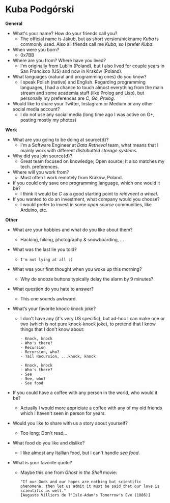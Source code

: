 # Kuba Podgórski

**General**
- What's your name? How do your friends call you?
  - The official name is Jakub, but as short version/nickname _Kuba_ is commonly used. Also all friends call me _Kuba_, so I prefer _Kuba_.
- When were you born?
  - 0x7BB
- Where are you from? Where have you lived?
  - I'm originally from Lublin (Poland), but I also lived for couple years in San Francisco (US) and now in Kraków (Poland).
- What languages (natural and programming ones) do you know?
  - I speak Polish (native) and English. Regarding programming languages, I had a chance to touch almost everything from the main stream and some academia stuff (like Prolog and Lisp), but personally my preferences are _C_, _Go_, _Prolog_.
- Would like to share your Twitter, Instagram or Medium or any other social media account?
  - I do not use any social media (long time ago I was active on G+, posting mostly my photos)

**Work**
- What are you going to be doing at source{d}?
  - I'm a Software Engineer at _Data Retrieval_ team, what means that I mainly work with different _distributted storage systems_.
- Why did you join source{d}?
  - Great team focused on knowledge; Open source; It also matches my tech. preferences.
- Where will you work from?
  - Most often I work remotely from Kraków, Poland.
- If you could only save one programming language, which one would it be?
  - I think it would be _C_ as a good starting point to _reinvnent a wheel_.
- If you wanted to do an investment, what company would you choose?
  - I would prefer to invest in some _open source_ communities, like Arduino, etc.

**Other**
- What are your hobbies and what do you like about them?
  - Hacking, hiking, photography & snowboarding, ...
- What was the last lie you told?
  - `I'm not lying at all :)`
- What was your first thought when you woke up this morning?
  - Why do snooze buttons typically delay the alarm by 9 minutes?
- What question do you hate to answer?
  - This one sounds awkward.
- What’s your favorite knock-knock joke?
  - I don't have any (it's very US specific), but ad-hoc I can make one or two (which is not pure knock-knock joke), to pretend that I know things that I don't know about:
      ```
      - Knock, knock
      - Who's there?
      - Recursion
      - Recursion, who?
      - Tail Recursion, ...knock, knock
      ```

      ```
      - Knock, knock
      - Who's there?
      - See
      - See, who?
      - See food
      ```

- If you could have a coffee with any person in the world, who would it be?
  - Actually I would more appriciate a coffee with any of my old friends which I haven't seen in person for years.
- Would you like to share with us a story about yourself?
  - Too long; Don't read...
- What food do you like and dislike?
  - I like almost any Itallian food, but I can't handle _sea food_.
- What is your favorite quote?
  - Maybe this one from _Ghost in the Shell_ movie:
    ```
    "If our Gods and our hopes are nothing but scientific phenomena, then let us admit it must be said that our love is scientific as well."
    [Auguste Villiers de l'Isle-Adam's Tomorrow's Eve (1886)]
    ```
